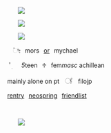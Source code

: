 <p align="center"><img src="https://64.media.tumblr.com/0f70e149ee810226ef994721d7830d57/f4ae1055fc1e8cd8-bb/s1280x1920/803ee242ebd3c957d43f3a327b41b8048aa33273.pnj"></p>
<p align="center"><img src="https://files.catbox.moe/r5xzpd.png"></p>
<p align="center"><img src="https://komarev.com/ghpvc/?username=fleurdeli&color=dea0a0&style=for-the-badge&label=(⁠*⁠´.｀⁠*⁠)&style=plastic"></p>

⠀⠀⠀⠀⠀⠀⠀⠀⠀⠀⠀⠀⠀⠀⠀⠀⠀⠀      ⠀⠀⠀ㅤ۫ೀ⠀mors⠀[or](https://pronouns.cc/@paranormal)⠀mychael 


⠀⠀⠀⠀⠀⠀⠀⠀⠀⠀⠀⠀⠀⠀⠀⠀⠀⠀      ⠀⠀⠀ ﾟׅ   *5*teen⠀⁠♱⠀fem*masc* achillean


⠀⠀⠀⠀⠀⠀⠀⠀⠀⠀⠀⠀⠀⠀⠀⠀⠀⠀   ⠀⠀⠀mainly alone on ptㅤ𓋜ㅤfilojp


⠀⠀⠀⠀⠀⠀⠀⠀⠀⠀⠀⠀⠀⠀⠀     ⠀⠀⠀⠀⠀⠀[rentry](https://rentry.co/vilest)⠀[neospring](https://neospring.org/@paranormal)⠀[friendlist](https://rentry.co/witheringhope)
⠀

⠀
<p align="center"><img src="https://64.media.tumblr.com/b9477c1d61658f113b19ae65a191ff7a/f4ae1055fc1e8cd8-9a/s1280x1920/cb5912b0aa31eedf30e544317dee13195d606474.pnj"></p>
